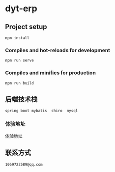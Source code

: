 # dyt-erp

## Project setup

```
npm install
```

### Compiles and hot-reloads for development

```
npm run serve
```

### Compiles and minifies for production

```
npm run build
```

## 后端技术栈

```
spring boot mybatis  shiro  mysql
```

### 体验地址

[体验地址](http://101.200.188.171:8888/#/login)

## 联系方式

```
1069722589@qq.com
```
